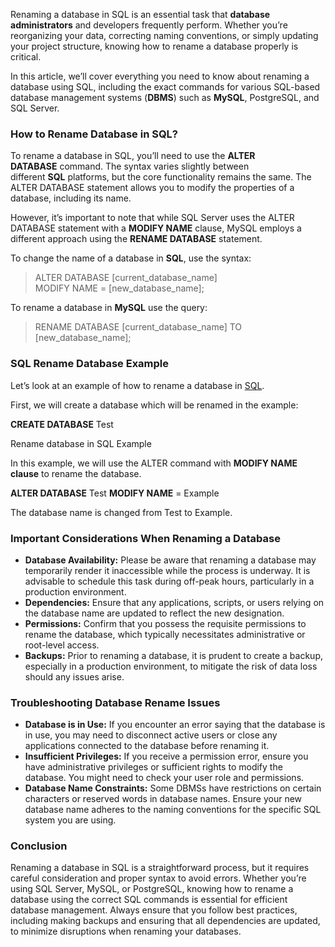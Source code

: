 Renaming a database in SQL is an essential task that ****database administrators**** and developers frequently perform. Whether you’re reorganizing your data, correcting naming conventions, or simply updating your project structure, knowing how to rename a database properly is critical.

In this article, we’ll cover everything you need to know about renaming a database using SQL, including the exact commands for various SQL-based database management systems (****DBMS****) such as ****MySQL****, PostgreSQL, and SQL Server.

### How to Rename Database in SQL?

To rename a database in SQL, you’ll need to use the ****ALTER DATABASE**** command. The syntax varies slightly between different ****SQL**** platforms, but the core functionality remains the same. The ALTER DATABASE statement allows you to modify the properties of a database, including its name.

However, it’s important to note that while SQL Server uses the ALTER DATABASE statement with a ****MODIFY NAME**** clause, MySQL employs a different approach using the ****RENAME DATABASE**** statement.

To change the name of a database in ****SQL****, use the syntax:

> ALTER DATABASE [current_database_name]  
> MODIFY NAME = [new_database_name];

To rename a database in ****MySQL**** use the query:

> RENAME DATABASE [current_database_name] TO [new_database_name];

### SQL Rename Database Example

Let’s look at an example of how to rename a database in [SQL](https://www.geeksforgeeks.org/sql-tutorial/).

First, we will create a database which will be renamed in the example:

****CREATE DATABASE**** Test

Rename database in SQL Example

In this example, we will use the ALTER command with ****MODIFY NAME clause**** to rename the database.

****ALTER DATABASE**** Test ****MODIFY NAME**** = Example

The database name is changed from Test to Example.

### Important Considerations When Renaming a Database

- ****Database Availability:**** Please be aware that renaming a database may temporarily render it inaccessible while the process is underway. It is advisable to schedule this task during off-peak hours, particularly in a production environment.
- ****Dependencies:**** Ensure that any applications, scripts, or users relying on the database name are updated to reflect the new designation.
- ****Permissions:**** Confirm that you possess the requisite permissions to rename the database, which typically necessitates administrative or root-level access.
- ****Backups:**** Prior to renaming a database, it is prudent to create a backup, especially in a production environment, to mitigate the risk of data loss should any issues arise.

### Troubleshooting Database Rename Issues

- ****Database is in Use:**** If you encounter an error saying that the database is in use, you may need to disconnect active users or close any applications connected to the database before renaming it.
- ****Insufficient Privileges:**** If you receive a permission error, ensure you have administrative privileges or sufficient rights to modify the database. You might need to check your user role and permissions.
- ****Database Name Constraints:**** Some DBMSs have restrictions on certain characters or reserved words in database names. Ensure your new database name adheres to the naming conventions for the specific SQL system you are using.

### Conclusion

Renaming a database in SQL is a straightforward process, but it requires careful consideration and proper syntax to avoid errors. Whether you’re using SQL Server, MySQL, or PostgreSQL, knowing how to rename a database using the correct SQL commands is essential for efficient database management. Always ensure that you follow best practices, including making backups and ensuring that all dependencies are updated, to minimize disruptions when renaming your databases.







